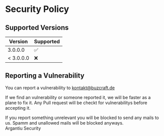 # Security Policy

## Supported Versions

| Version | Supported          |
| ------- | ------------------ |
| 3.0.0.0   | :white_check_mark: |
| < 3.0.0.0   | :x:                |

## Reporting a Vulnerability

You can report a vulnerability to kontakt@buzcraft.de

If we find an vulnerability or someone reported it, we will be faster as a plane to fix it.
Any Pull request will be checkt for vulnerabilitys before accepting it.

If you report something unrelevant you will be blocked to send any mails to us.
Spamm and unallowed mails will be blocked anyways.  
Argantiu Security
